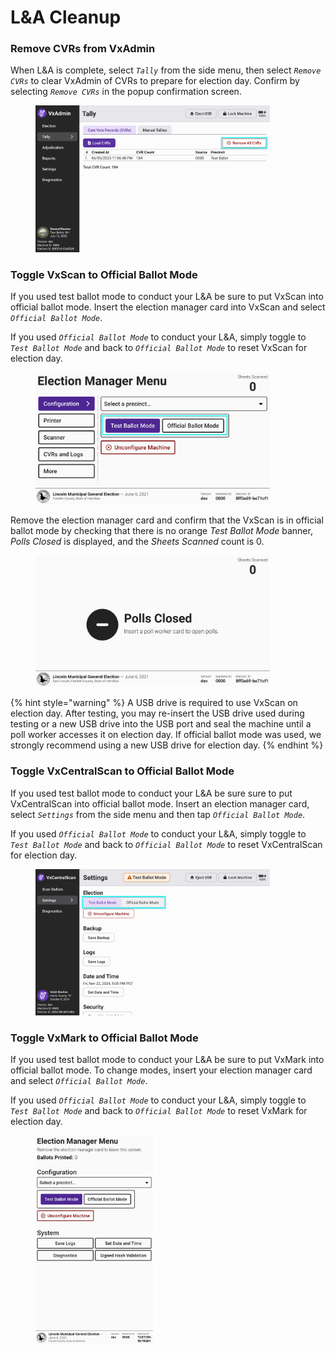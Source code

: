 # L\&A Cleanup

### Remove CVRs from VxAdmin

When L\&A is complete, select _`Tally`_ from the side menu, then select _`Remove CVRs`_ to clear VxAdmin of CVRs to prepare for election day. Confirm by selecting _`Remove CVRs`_ in the popup confirmation screen.

<figure><img src="../.gitbook/assets/vxadmin-tally-screen-with-cvrs.png" alt="" width="375"><figcaption></figcaption></figure>

### Toggle VxScan to Official Ballot Mode

If you used test ballot mode to conduct your L\&A be sure to put VxScan into official ballot mode. Insert the election manager card into VxScan and select _`Official Ballot Mode`_.

If you used _`Official Ballot Mode`_ to conduct your L\&A, simply toggle to _`Test Ballot Mode`_ and back to _`Official Ballot Mode`_ to reset VxScan for election day.

<figure><img src="../.gitbook/assets/election-manager-settings copy.png" alt="" width="375"><figcaption></figcaption></figure>

Remove the election manager card and confirm that the VxScan is in official ballot mode by checking that there is no orange _Test Ballot Mode_ banner, _Polls Closed_ is displayed, and the _Sheets Scanned_ count is 0.

<figure><img src="../.gitbook/assets/polls-closed.png" alt="" width="375"><figcaption></figcaption></figure>

{% hint style="warning" %}
A USB drive is required to use VxScan on election day. After testing, you may re-insert the USB drive used during testing or a new USB drive into the USB port and seal the machine until a poll worker accesses it on election day. If official ballot mode was used, we strongly recommend using a new USB drive for election day.&#x20;
{% endhint %}

### Toggle VxCentralScan to Official Ballot Mode

If you used test ballot mode to conduct your L\&A be sure sure to put VxCentralScan into official ballot mode. Insert an election manager card, select _`Settings`_ from the side menu and then tap _`Official Ballot Mode`_.

If you used _`Official Ballot Mode`_ to conduct your L\&A, simply toggle to _`Test Ballot Mode`_ and back to _`Official Ballot Mode`_ to reset VxCentralScan for election day.

<figure><img src="../.gitbook/assets/cs-settings-2 copy 4 (1).png" alt="" width="375"><figcaption></figcaption></figure>

### Toggle VxMark to Official Ballot Mode

If you used test ballot mode to conduct your L\&A be sure to put VxMark into official ballot mode. To change modes, insert your election manager card and select _`Official Ballot Mode`_.

If you used _`Official Ballot Mode`_ to conduct your L\&A, simply toggle to _`Test Ballot Mode`_ and back to _`Official Ballot Mode`_ to reset VxMark for election day.

<figure><img src="../.gitbook/assets/vxmark-config (1).png" alt="" width="188"><figcaption></figcaption></figure>
